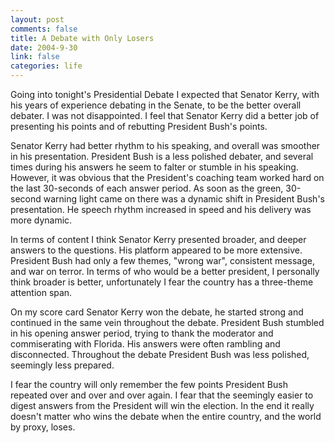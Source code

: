 ```yaml
--- 
layout: post
comments: false
title: A Debate with Only Losers
date: 2004-9-30
link: false
categories: life
---
```

Going into tonight's Presidential Debate I expected that Senator Kerry, with his years of experience debating in the Senate, to be the better overall debater. I was not disappointed. I feel that Senator Kerry did a better job of presenting his points and of rebutting President Bush's points.

Senator Kerry had better rhythm to his speaking, and overall was smoother in his presentation. President Bush is a less polished debater, and several times during his answers he seem to falter or stumble in his speaking. However, it was obvious that the President's coaching team worked hard on the last 30-seconds of each answer period. As soon as the green, 30-second warning light came on there was a dynamic shift in President Bush's presentation. He speech rhythm increased in speed and his delivery was more dynamic.

In terms of content I think Senator Kerry presented broader, and deeper answers to the questions. His platform appeared to be more extensive. President Bush had only a few themes, "wrong war", consistent message, and war on terror. In terms of who would be a better president, I personally think broader is better, unfortunately I fear the country has a three-theme attention span.

On my score card Senator Kerry won the debate, he started strong and continued in the same vein throughout the debate. President Bush stumbled in his opening answer period, trying to thank the moderator and commiserating with Florida. His answers were often rambling and disconnected. Throughout the debate President Bush was less polished, seemingly less prepared.

I fear the country will only remember the few points President Bush repeated over and over and over again. I fear that the seemingly easier to digest answers from the President will win the election. In the end it really doesn't matter who wins the debate when the entire country, and the world by proxy, loses.
